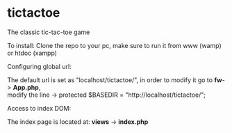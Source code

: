 # tictactoe
The classic tic-tac-toe game

To install:
Clone the repo to your pc, make sure to run it from www (wamp) or htdoc (xampp)

Configuring global url:

The default url is set as "localhost/tictactoe/", in order to modify it go to <strong>fw</strong>-> <strong>App.php</strong>,<br> modify the line -> protected $BASEDIR  = "http://localhost/tictactoe/";

Access to index DOM:

The index page is located at: <strong>views</strong> -> <strong>index.php</strong>